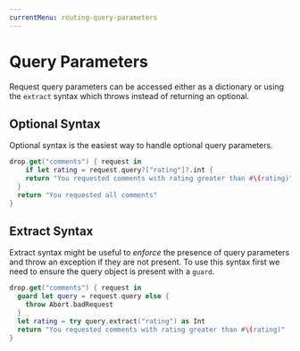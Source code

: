 ```yaml
---
currentMenu: routing-query-parameters
---
```


# Query Parameters

Request query parameters can be accessed either as a dictionary or using the `extract` syntax which throws instead of returning an optional.

## Optional Syntax

Optional syntax is the easiest way to handle optional query parameters.

```swift
drop.get("comments") { request in
	if let rating = request.query?["rating"]?.int {
  	return "You requested comments with rating greater than #\(rating)"
  }
  return "You requested all comments"
}
```

## Extract Syntax

Extract syntax might be useful to *enforce* the presence of query parameters and throw an exception if they are not present. 
To use this syntax first we need to ensure the query object is present with a `guard`.

```swift
drop.get("comments") { request in
  guard let query = request.query else {
    throw Abort.badRequest
  }
  let rating = try query.extract("rating") as Int
  return "You requested comments with rating greater than #\(rating)"
}
```
